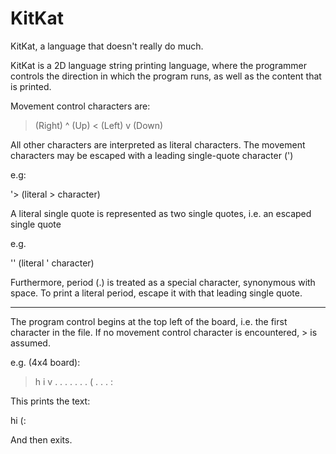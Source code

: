 KitKat
======

KitKat, a language that doesn't really do much.

KitKat is a 2D language string printing language, where the programmer controls
the direction in which the program runs, as well as the content that is printed.

Movement control characters are:

  > (Right)
  ^ (Up)
  < (Left)
  v (Down)

All other characters are interpreted as literal characters. The movement
characters may be escaped with a leading single-quote character (')

e.g:

  '> (literal > character)

A literal single quote is represented as two single quotes, i.e. an escaped
single quote

e.g.

  '' (literal ' character)

Furthermore, period (.) is treated as a special character, synonymous with
space. To print a literal period, escape it with that leading single quote.

---

The program control begins at the top left of the board, i.e. the first
character in the file. If no movement control character is encountered, > is
assumed.

e.g. (4x4 board):

  > h i v
  . . . .
  . . . (
  . . . :

This prints the text:

  hi (:

And then exits.
